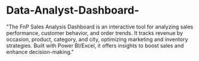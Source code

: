 # Data-Analyst-Dashboard-
"The FnP Sales Analysis Dashboard is an interactive tool for analyzing sales performance, customer behavior, and order trends. It tracks revenue by occasion, product, category, and city, optimizing marketing and inventory strategies. Built with Power BI/Excel, it offers insights to boost sales and enhance decision-making."
